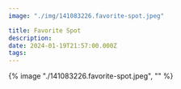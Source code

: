 ```yaml
---
image: "./img/141083226.favorite-spot.jpeg"

title: Favorite Spot
description: 
date: 2024-01-19T21:57:00.000Z
tags: 
---
```

{% image "./141083226.favorite-spot.jpeg", "" %}